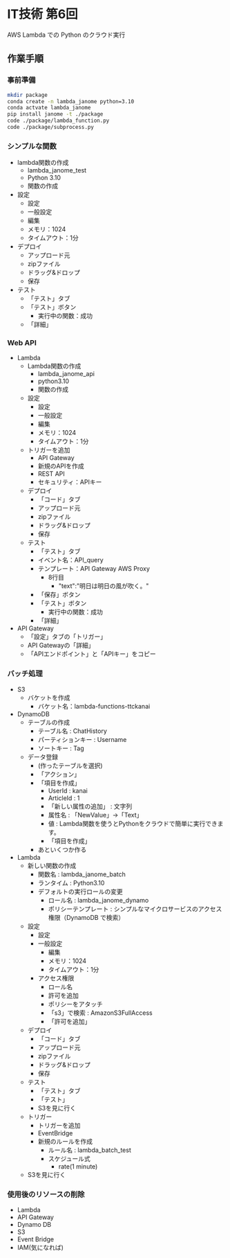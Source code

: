 # IT技術 第6回

AWS Lambda での Python のクラウド実行

## 作業手順

### 事前準備

```bash
mkdir package
conda create -n lambda_janome python=3.10
conda actvate lambda_janome
pip install janome -t ./package
code ./package/lambda_function.py
code ./package/subprocess.py
```

### シンプルな関数

* lambda関数の作成
  * lambda_janome_test
  * Python 3.10
  * 関数の作成
* 設定
  * 設定
  * 一般設定
  * 編集
  * メモリ：1024
  * タイムアウト：1分
* デプロイ
  * アップロード元
  * zipファイル
  * ドラッグ&ドロップ
  * 保存
* テスト
  * 「テスト」タブ
  * 「テスト」ボタン
    * 実行中の関数：成功
  * 「詳細」

### Web API

* Lambda
  * Lambda関数の作成
    * lambda_janome_api
    * python3.10
    * 関数の作成
  * 設定
    * 設定
    * 一般設定
    * 編集
    * メモリ：1024
    * タイムアウト：1分
  * トリガーを追加
    * API Gateway
    * 新規のAPIを作成
    * REST API
    * セキュリティ：APIキー
  * デプロイ
    * 「コード」タブ
    * アップロード元
    * zipファイル
    * ドラッグ&ドロップ
    * 保存
  * テスト
    * 「テスト」タブ
    * イベント名：API_query
    * テンプレート：API Gateway AWS Proxy
      * 8行目
        * "text":"明日は明日の風が吹く。"
    * 「保存」ボタン
    * 「テスト」ボタン
      * 実行中の関数：成功
    * 「詳細」
* API Gateway
  * 「設定」タブの「トリガー」
  * API Gatewayの「詳細」
  * 「APIエンドポイント」と「APIキー」をコピー

### バッチ処理

* S3
  * バケットを作成
    * バケット名：lambda-functions-ttckanai
* DynamoDB
  * テーブルの作成
    * テーブル名 : ChatHistory
    * パーティションキー : Username
    * ソートキー : Tag
  * データ登録
    * (作ったテーブルを選択)
    * 「アクション」
    * 「項目を作成」
      * UserId : kanai
      * ArticleId : 1
      * 「新しい属性の追加」 : 文字列
      * 属性名 : 「NewValue」→「Text」
      * 値 : Lambda関数を使うとPythonをクラウドで簡単に実行できます。
      * 「項目を作成」
    * あといくつか作る
* Lambda
  * 新しい関数の作成
    * 関数名 : lambda_janome_batch
    * ランタイム : Python3.10
    * デフォルトの実行ロールの変更
      * ロール名 : lambda_janome_dynamo
      * ポリシーテンプレート : シンプルなマイクロサービスのアクセス権限（DynamoDB で検索）
  * 設定
    * 設定
    * 一般設定
      * 編集
      * メモリ：1024
      * タイムアウト：1分
    * アクセス権限
      * ロール名
      * 許可を追加
      * ポリシーをアタッチ
      * 「s3」で検索 : AmazonS3FullAccess
      * 「許可を追加」
  * デプロイ
    * 「コード」タブ
    * アップロード元
    * zipファイル
    * ドラッグ&ドロップ
    * 保存
  * テスト
    * 「テスト」タブ
    * 「テスト」
    * S3を見に行く
  * トリガー
    * トリガーを追加
    * EventBridge
    * 新規のルールを作成
      * ルール名 : lambda_batch_test
      * スケジュール式
        * rate(1 minute)
  * S3を見に行く

### 使用後のリソースの削除

* Lambda
* API Gateway
* Dynamo DB
* S3
* Event Bridge
* IAM(気になれば)
